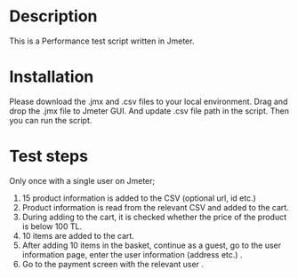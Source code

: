 # Description
This is a Performance test script written in Jmeter. 

# Installation
Please download the .jmx and .csv files to your local environment. Drag and drop the .jmx file 
to Jmeter GUI. And update .csv file path in the script. Then you can run the script.

# Test steps

Only once with a single user on Jmeter;
1. 15 product information is added to the CSV (optional url, id etc.)
2. Product information is read from the relevant CSV and added to the cart.
3. During adding to the cart, it is checked whether the price of the product is below 100 TL. 
4. 10 items are added to the cart.
5. After adding 10 items in the basket, continue as a guest, go to the user information page, enter the user information (address etc.) .
6. Go to the payment screen with the relevant user .